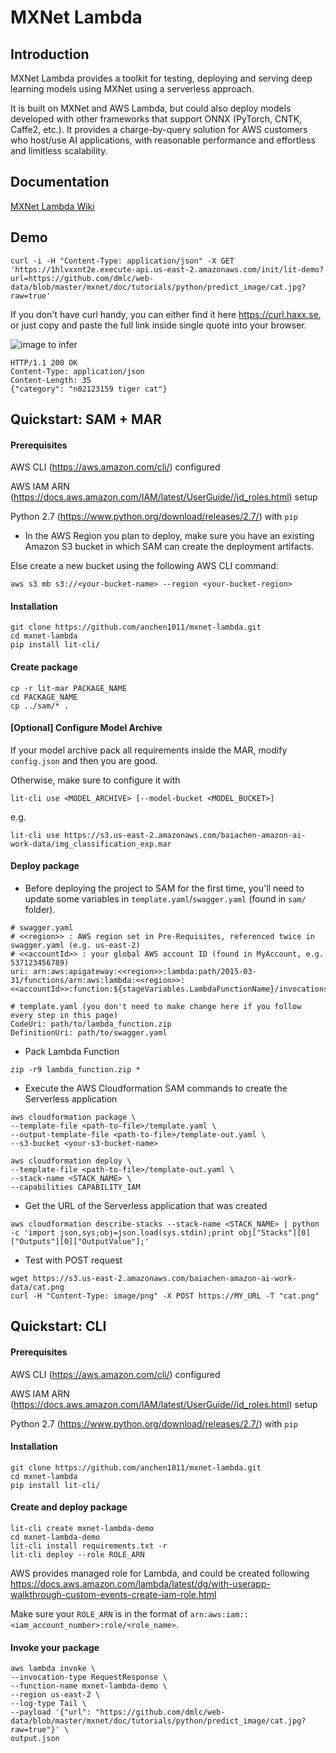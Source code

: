 # MXNet Lambda

## Introduction

MXNet Lambda provides a toolkit for testing, deploying and serving deep learning models using MXNet using a serverless approach.

It is built on MXNet and AWS Lambda, but could also deploy models developed with other frameworks that support ONNX (PyTorch, CNTK, Caffe2, etc.). It provides a charge-by-query solution for AWS customers who host/use AI applications, with reasonable performance and effortless and limitless scalability. 

## Documentation

[MXNet Lambda Wiki](docs/Home.md)

## Demo
```
curl -i -H "Content-Type: application/json" -X GET 'https://1hlvxxnt2e.execute-api.us-east-2.amazonaws.com/init/lit-demo?url=https://github.com/dmlc/web-data/blob/master/mxnet/doc/tutorials/python/predict_image/cat.jpg?raw=true'
```
If you don't have curl handy, you can either find it here https://curl.haxx.se, or just copy and paste the full link inside single quote into your browser.

![image to infer](https://raw.githubusercontent.com/dmlc/web-data/master/mxnet/doc/tutorials/python/predict_image/cat.jpg)
```
HTTP/1.1 200 OK
Content-Type: application/json
Content-Length: 35
{"category": "n02123159 tiger cat"}
```

## Quickstart: SAM + MAR

#### Prerequisites
AWS CLI (https://aws.amazon.com/cli/) configured

AWS IAM ARN (https://docs.aws.amazon.com/IAM/latest/UserGuide//id_roles.html) setup

Python 2.7 (https://www.python.org/download/releases/2.7/) with `pip`

* In the AWS Region you plan to deploy, make sure you have an existing Amazon S3 bucket in which SAM can create the deployment artifacts.

Else create a new bucket using the following AWS CLI command:

```
aws s3 mb s3://<your-bucket-name> --region <your-bucket-region>
```

#### Installation
```
git clone https://github.com/anchen1011/mxnet-lambda.git
cd mxnet-lambda
pip install lit-cli/
```

#### Create package
```
cp -r lit-mar PACKAGE_NAME
cd PACKAGE_NAME
cp ../sam/* .
```

#### [Optional] Configure Model Archive
If your model archive pack all requirements inside the MAR, modify `config.json` and then you are good.

Otherwise, make sure to configure it with
```
lit-cli use <MODEL_ARCHIVE> [--model-bucket <MODEL_BUCKET>]
```
e.g.
```
lit-cli use https://s3.us-east-2.amazonaws.com/baiachen-amazon-ai-work-data/img_classification_exp.mar
```

#### Deploy package
- Before deploying the project to SAM for the first time, you'll need to update some variables in `template.yaml`/`swagger.yaml` (found in `sam/` folder).

```
# swagger.yaml
# <<region>> : AWS region set in Pre-Requisites, referenced twice in swagger.yaml (e.g. us-east-2)
# <<accountId>> : your global AWS account ID (found in MyAccount, e.g. 537123456789)
uri: arn:aws:apigateway:<<region>>:lambda:path/2015-03-31/functions/arn:aws:lambda:<<region>>:<<accountId>>:function:${stageVariables.LambdaFunctionName}/invocations

# template.yaml (you don't need to make change here if you follow every step in this page)
CodeUri: path/to/lambda_function.zip
DefinitionUri: path/to/swagger.yaml
```

- Pack Lambda Function
```
zip -r9 lambda_function.zip *
```

- Execute the AWS Cloudformation SAM commands to create the Serverless application

```
aws cloudformation package \
--template-file <path-to-file>/template.yaml \
--output-template-file <path-to-file>/template-out.yaml \
--s3-bucket <your-s3-bucket-name>

aws cloudformation deploy \
--template-file <path-to-file>/template-out.yaml \
--stack-name <STACK_NAME> \
--capabilities CAPABILITY_IAM
```
 

- Get the URL of the Serverless application that was created

```
aws cloudformation describe-stacks --stack-name <STACK_NAME> | python -c 'import json,sys;obj=json.load(sys.stdin);print obj["Stacks"][0]["Outputs"][0]["OutputValue"];'
```

- Test with POST request

```
wget https://s3.us-east-2.amazonaws.com/baiachen-amazon-ai-work-data/cat.png
curl -H "Content-Type: image/png" -X POST https://MY_URL -T "cat.png"
```


## Quickstart: CLI

#### Prerequisites
AWS CLI (https://aws.amazon.com/cli/) configured

AWS IAM ARN (https://docs.aws.amazon.com/IAM/latest/UserGuide//id_roles.html) setup

Python 2.7 (https://www.python.org/download/releases/2.7/) with `pip`

#### Installation
```
git clone https://github.com/anchen1011/mxnet-lambda.git
cd mxnet-lambda
pip install lit-cli/
```

#### Create and deploy package
```
lit-cli create mxnet-lambda-demo
cd mxnet-lambda-demo
lit-cli install requirements.txt -r
lit-cli deploy --role ROLE_ARN
```
AWS provides managed role for Lambda, and could be created following https://docs.aws.amazon.com/lambda/latest/dg/with-userapp-walkthrough-custom-events-create-iam-role.html

Make sure your `ROLE_ARN` is in the format of `arn:aws:iam::<iam_account_number>:role/<role_name>`.

#### Invoke your package
```
aws lambda invoke \
--invocation-type RequestResponse \
--function-name mxnet-lambda-demo \
--region us-east-2 \
--log-type Tail \
--payload '{"url": "https://github.com/dmlc/web-data/blob/master/mxnet/doc/tutorials/python/predict_image/cat.jpg?raw=true"}' \
output.json
```
